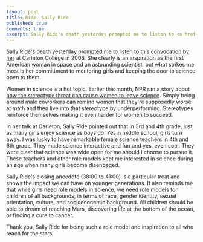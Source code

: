 ```yaml
---
layout: post
title: Ride, Sally Ride
published: true
comments: true
excerpt: Sally Ride's death yesterday prompted me to listen to <a href="https://apps.carleton.edu/events/convocations/audio_video/?item_id=180047"> this convocation by her</a> at Carleton in 2006. She clearly is an inspiration as the first American woman in space and an astounding scientist, but what strikes me most is her committment to mentoring girls and keeping the door to science open to them.
---
```


Sally Ride's death yesterday prompted me to listen to 
<a href="https://apps.carleton.edu/events/convocations/audio_video/?item_id=180047">
this convocation by her</a> at Carleton College in 2006. She clearly
is an inspiration as the first American woman in space and an
astounding scientist, but what strikes me most is her committment
to mentoring girls and keeping the door to science open to them.

Women in science is a hot topic. Earlier this month, NPR 
ran a story about <a href="http://www.npr.org/2012/07/12/156664337/stereotype-threat-why-women-quit-science-jobs?ps=cprs">
how the stereotype threat can cause women to leave science</a>.
Simply being around male coworkers can remind women that 
they're supposedly worse at math and then live into that 
stereotype by underperforming. Stereotypes reinforce themselves 
making it even harder for women to succeed.

In her talk at Carleton, Sally Ride pointed out that in 
3rd and 4th grade, just as many girls enjoy science as boys do.
Yet in middle school, girls turn away. I was lucky to have
remarkable female science teachers in 4th and 6th grade. They 
made science interactive and fun and yes, even cool. They were
clear that science was wide open for me should I choose to pursue it.
These teachers and other role models kept me interested in science 
during an age when many girls become disengaged. 

Sally Ride's closing anecdote (38:00 to 41:00) is a particular treat
and shows the impact we can have on younger generations. It also reminds 
me that while girls need role models in science, we need role models 
for children of all backgrounds, in terms of race, gender identity, 
sexual orientation, culture, and socioeconomic background. All children should 
be able to dream of reaching Mars, discovering life at the bottom of the ocean,
or finding a cure to cancer.

Thank you, Sally Ride for being such a role model and inspiration 
to all who reach for the stars.